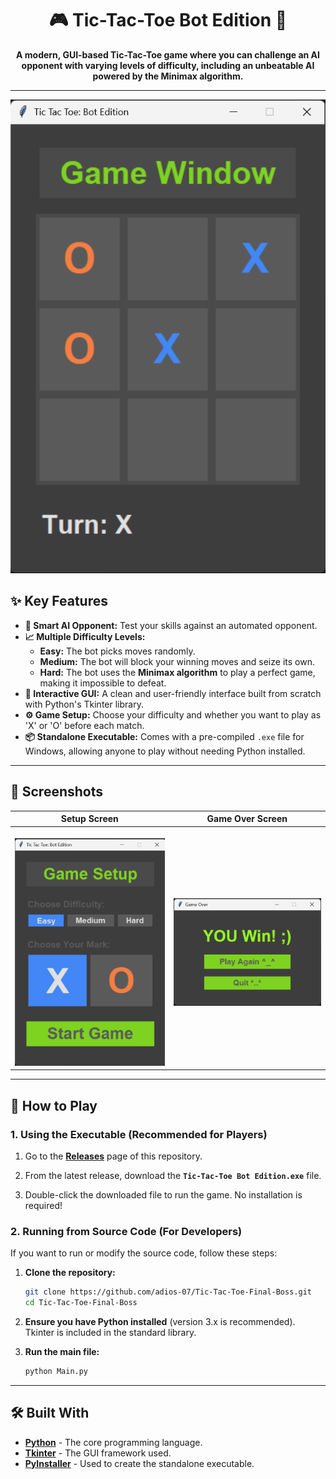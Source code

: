 <div align="center">

# 🎮 Tic-Tac-Toe Bot Edition 🤖

**A modern, GUI-based Tic-Tac-Toe game where you can challenge an AI opponent with varying levels of difficulty, including an unbeatable AI powered by the Minimax algorithm.**

</div>

<div align="center">
</div>

---

<div align="center">

![Gameplay GIF](./Assets/GameScreen.png)

</div>

## ✨ Key Features

-   **🤖 Smart AI Opponent:** Test your skills against an automated opponent.
-   **📈 Multiple Difficulty Levels:**
    -   **Easy:** The bot picks moves randomly.
    -   **Medium:** The bot will block your winning moves and seize its own.
    -   **Hard:** The bot uses the **Minimax algorithm** to play a perfect game, making it impossible to defeat.
-   **🎨 Interactive GUI:** A clean and user-friendly interface built from scratch with Python's Tkinter library.
-   **⚙️ Game Setup:** Choose your difficulty and whether you want to play as 'X' or 'O' before each match.
-   **📦 Standalone Executable:** Comes with a pre-compiled `.exe` file for Windows, allowing anyone to play without needing Python installed.

---

## 📸 Screenshots

<div align="center">

| Setup Screen                                                                                    | Game Over Screen                                                                                |
| ----------------------------------------------------------------------------------------------- | ----------------------------------------------------------------------------------------------- |
| <br>![Setup Screen](./Assets/StartScreen.png) |                                                   <br>![Game Over](./Assets/EndScreen.png) |

</div>

---

## 🚀 How to Play

### 1. Using the Executable (Recommended for Players)

1.  Go to the **[Releases](https://github.com/adios-07/Tic-Tac-Toe-Final-Boss/releases)** page of this repository.

2.  From the latest release, download the **`Tic-Tac-Toe Bot Edition.exe`** file.

3.  Double-click the downloaded file to run the game. No installation is required!

### 2. Running from Source Code (For Developers)

If you want to run or modify the source code, follow these steps:

1.  **Clone the repository:**
    ```sh
    git clone https://github.com/adios-07/Tic-Tac-Toe-Final-Boss.git
    cd Tic-Tac-Toe-Final-Boss
    ```

2.  **Ensure you have Python installed** (version 3.x is recommended). Tkinter is included in the standard library.

3.  **Run the main file:**
    ```sh
    python Main.py
    ```

---

## 🛠️ Built With

-   **[Python](https://www.python.org/)** - The core programming language.
-   **[Tkinter](https://docs.python.org/3/library/tkinter.html)** - The GUI framework used.
-   **[PyInstaller](https://www.pyinstaller.org/)** - Used to create the standalone executable.

